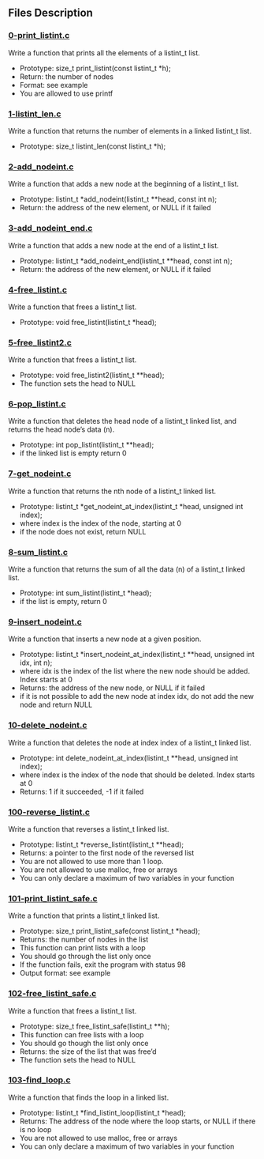 ## Files Description

### [0-print_listint.c](0-print_listint.c)
Write a function that prints all the elements of a listint_t list.

- Prototype: size_t print_listint(const listint_t *h);
- Return: the number of nodes
- Format: see example
- You are allowed to use printf

### [1-listint_len.c](1-listint_len.c)
Write a function that returns the number of elements in a linked listint_t list.

- Prototype: size_t listint_len(const listint_t *h);

### [2-add_nodeint.c](2-add_nodeint.c)
Write a function that adds a new node at the beginning of a listint_t list.

- Prototype: listint_t *add_nodeint(listint_t **head, const int n);
- Return: the address of the new element, or NULL if it failed

### [3-add_nodeint_end.c](3-add_nodeint_end.c)
Write a function that adds a new node at the end of a listint_t list.

- Prototype: listint_t *add_nodeint_end(listint_t **head, const int n);
- Return: the address of the new element, or NULL if it failed

### [4-free_listint.c](4-free_listint.c)
Write a function that frees a listint_t list.

- Prototype: void free_listint(listint_t *head);

### [5-free_listint2.c](5-free_listint2.c)
Write a function that frees a listint_t list.

- Prototype: void free_listint2(listint_t **head);
- The function sets the head to NULL

### [6-pop_listint.c](6-pop_listint.c)
Write a function that deletes the head node of a listint_t linked list, and returns the head node’s data (n).

- Prototype: int pop_listint(listint_t **head);
- if the linked list is empty return 0

### [7-get_nodeint.c](7-get_nodeint.c)
Write a function that returns the nth node of a listint_t linked list.

- Prototype: listint_t *get_nodeint_at_index(listint_t *head, unsigned int index);
- where index is the index of the node, starting at 0
- if the node does not exist, return NULL

### [8-sum_listint.c](8-sum_listint.c)
Write a function that returns the sum of all the data (n) of a listint_t linked list.

- Prototype: int sum_listint(listint_t *head);
- if the list is empty, return 0

### [9-insert_nodeint.c](9-insert_nodeint.c)
Write a function that inserts a new node at a given position.

- Prototype: listint_t *insert_nodeint_at_index(listint_t **head, unsigned int idx, int n);
- where idx is the index of the list where the new node should be added. Index starts at 0
- Returns: the address of the new node, or NULL if it failed
- if it is not possible to add the new node at index idx, do not add the new node and return NULL

### [10-delete_nodeint.c](10-delete_nodeint.c)
Write a function that deletes the node at index index of a listint_t linked list.

- Prototype: int delete_nodeint_at_index(listint_t **head, unsigned int index);
- where index is the index of the node that should be deleted. Index starts at 0
- Returns: 1 if it succeeded, -1 if it failed

### [100-reverse_listint.c](100-reverse_listint.c)
Write a function that reverses a listint_t linked list.

- Prototype: listint_t *reverse_listint(listint_t **head);
- Returns: a pointer to the first node of the reversed list
- You are not allowed to use more than 1 loop.
- You are not allowed to use malloc, free or arrays
- You can only declare a maximum of two variables in your function

### [101-print_listint_safe.c](101-print_listint_safe.c)
Write a function that prints a listint_t linked list.

- Prototype: size_t print_listint_safe(const listint_t *head);
- Returns: the number of nodes in the list
- This function can print lists with a loop
- You should go through the list only once
- If the function fails, exit the program with status 98
- Output format: see example

### [102-free_listint_safe.c](102-free_listint_safe.c)
Write a function that frees a listint_t list.

- Prototype: size_t free_listint_safe(listint_t **h);
- This function can free lists with a loop
- You should go though the list only once
- Returns: the size of the list that was free’d
- The function sets the head to NULL

### [103-find_loop.c](103-find_loop.c)
Write a function that finds the loop in a linked list.

- Prototype: listint_t *find_listint_loop(listint_t *head);
- Returns: The address of the node where the loop starts, or NULL if there is no loop
- You are not allowed to use malloc, free or arrays
- You can only declare a maximum of two variables in your function